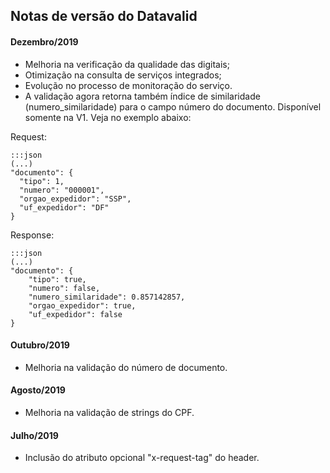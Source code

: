 
##  Notas de versão do Datavalid

#### Dezembro/2019
- Melhoria na verificação da qualidade das digitais;
- Otimização na consulta de serviços integrados;
- Evolução no processo de monitoração do serviço.
- A validação agora retorna também índice de similaridade (numero_similaridade) para o campo número do documento. Disponível somente na V1. Veja no exemplo abaixo:

Request:

    :::json
    (...)
    "documento": {
      "tipo": 1,
      "numero": "000001",
      "orgao_expedidor": "SSP",
      "uf_expedidor": "DF"
    }

Response:

    :::json
    (...)
    "documento": {
        "tipo": true,
        "numero": false,
        "numero_similaridade": 0.857142857,
        "orgao_expedidor": true,
        "uf_expedidor": false
    } 

#### Outubro/2019 
- Melhoria na validação do número de documento.

#### Agosto/2019  
- Melhoria na validação de strings do CPF.  

#### Julho/2019  
- Inclusão do atributo opcional "x-request-tag" do header.  

</br>